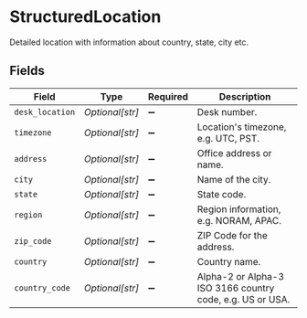 # StructuredLocation

Detailed location with information about country, state, city etc.


## Fields

| Field                                                     | Type                                                      | Required                                                  | Description                                               |
| --------------------------------------------------------- | --------------------------------------------------------- | --------------------------------------------------------- | --------------------------------------------------------- |
| `desk_location`                                           | *Optional[str]*                                           | :heavy_minus_sign:                                        | Desk number.                                              |
| `timezone`                                                | *Optional[str]*                                           | :heavy_minus_sign:                                        | Location's timezone, e.g. UTC, PST.                       |
| `address`                                                 | *Optional[str]*                                           | :heavy_minus_sign:                                        | Office address or name.                                   |
| `city`                                                    | *Optional[str]*                                           | :heavy_minus_sign:                                        | Name of the city.                                         |
| `state`                                                   | *Optional[str]*                                           | :heavy_minus_sign:                                        | State code.                                               |
| `region`                                                  | *Optional[str]*                                           | :heavy_minus_sign:                                        | Region information, e.g. NORAM, APAC.                     |
| `zip_code`                                                | *Optional[str]*                                           | :heavy_minus_sign:                                        | ZIP Code for the address.                                 |
| `country`                                                 | *Optional[str]*                                           | :heavy_minus_sign:                                        | Country name.                                             |
| `country_code`                                            | *Optional[str]*                                           | :heavy_minus_sign:                                        | Alpha-2 or Alpha-3 ISO 3166 country code, e.g. US or USA. |